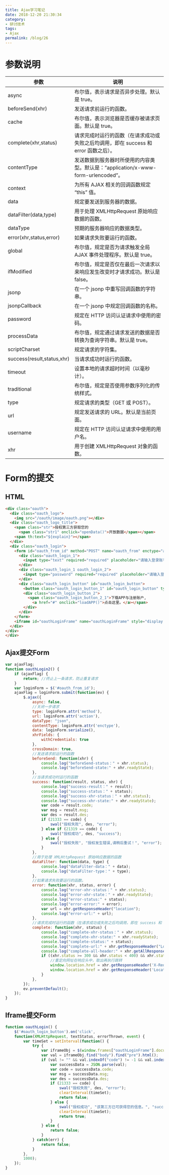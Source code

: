 ```yaml
---
title: Ajax学习笔记
date: 2018-12-20 21:30:34
category:
- 研讨技术
tags:
- Ajax
permalink: /blog/26
---
```


# 参数说明

参数| 说明 
---- | ---
async	| 布尔值，表示请求是否异步处理。默认是 true。
beforeSend(xhr)	|发送请求前运行的函数。
cache	|布尔值，表示浏览器是否缓存被请求页面。默认是 true。
complete(xhr,status)	|请求完成时运行的函数（在请求成功或失败之后均调用，即在 success 和 error 函数之后）。
contentType|	发送数据到服务器时所使用的内容类型。默认是：”application/x-www-form-urlencoded”。
context	|为所有 AJAX 相关的回调函数规定 “this” 值。
data	|规定要发送到服务器的数据。
dataFilter(data,type)	|用于处理 XMLHttpRequest 原始响应数据的函数。
dataType|	预期的服务器响应的数据类型。
error(xhr,status,error)	|如果请求失败要运行的函数。
global	|布尔值，规定是否为请求触发全局 AJAX 事件处理程序。默认是 true。
ifModified	|布尔值，规定是否仅在最后一次请求以来响应发生改变时才请求成功。默认是 false。
jsonp	|在一个 jsonp 中重写回调函数的字符串。
jsonpCallback	|在一个 jsonp 中规定回调函数的名称。
password|	规定在 HTTP 访问认证请求中使用的密码。
processData	|布尔值，规定通过请求发送的数据是否转换为查询字符串。默认是 true。
scriptCharset	|规定请求的字符集。
success(result,status,xhr)	|当请求成功时运行的函数。
timeout|	设置本地的请求超时时间（以毫秒计）。
traditional	|布尔值，规定是否使用参数序列化的传统样式。
type	|规定请求的类型（GET 或 POST）。
url	|规定发送请求的 URL。默认是当前页面。
username	|规定在 HTTP 访问认证请求中使用的用户名。
xhr	|用于创建 XMLHttpRequest 对象的函数。

<!-- more -->

# Form的提交

## HTML

```html
<div class="oauth">
  <div class="oauth_logo">
    <img src="/oauth/image/oauth.png"></div>
  <div class="oauth_logo_title">
    <span class="str">授权第三方获取您的
      <span class="str1" onclick="openData()">开放数据</span></span>
    <span th:text="${explain}"></span>
  </div>
  <div class="oauth_login">
    <form id="oauth_from_id" method="POST" name="oauth_from" enctype="application/x-www-form-urlencoded" target="oauthLoginFrame">
      <div class="oauth_login_1">
        <input type="text" required="required" placeholder="请输入登录账号" name="userName" id="username"></input>
      </div>
      <div class="oauth_login_1 oauth_login_2">
        <input type="password" required="required" placeholder="请输入登录密码" name="passWord" id="password"></input>
      </div>
      <div class="oauth_login_button" id="oauth_login_button">
        <button class="oauth_login_button_1" id="oauth_login_button" type="submit" onclick="oauthLogin()">登录并授权</button>
        <div class="oauth_login_button_2">
          <span class="oauth_login_button_2_1">下载APP与注册账户,
            <a href="#" onclick="loadAPP()">点击这里。</a></span>
        </div>
      </div>
    </form>
    <iframe id="oauthLoginFrame" name="oauthLoginFrame" style="display:none"></iframe>
  </div>
</div>
</div>
```

## Ajax提交Form

```javascript
var ajaxFlag;
function oauthLogin2() {
    if (ajaxFlag) {
        return; //终止上一条请求，防止重复请求
    }
    var loginForm = $('#oauth_from_id');
    ajaxFlag = loginForm.submit(function(ev) {
        $.ajax({
            async: false,
            //关闭一步请求
            type: loginForm.attr('method'),
            url: loginForm.attr('action'),
            dataType: "json",
            contentType: loginForm.attr('enctype'),
            data: loginForm.serialize(),
            xhrFields: {
                withCredentials: true
            },
            crossDomain: true,
            //发送请求前运行的函数
            beforeSend: function(xhr) {
                console.log("beforeSend-status：" + xhr.status);
                console.log("beforeSend-state:" + xhr.readyState);
            },
            //当请求成功时运行的函数
            success: function(result, status, xhr) {
                console.log("success-result：" + result);
                console.log("success-status：" + status);
                console.log("success-xhr-status：" + xhr.status);
                console.log("success-xhr-state:" + xhr.readyState);
                var code = result.code;
                var msg = result.msg;
                var des = result.des;
                if (21333 == code) {
                    swal("授权失败", des, "error");
                } else if (21319 == code) {
                    swal("授权成功", des, "success");
                } else {
                    swal("授权失败", "授权发生错误,请稍后重试！", "error");
                }
            },
            //用于处理 XMLHttpRequest 原始响应数据的函数
            dataFilter: function(data, type) {
                console.log("dataFilter-data：" + data);
                console.log("dataFilter-type：" + type);
            },
            //如果请求失败要运行的函数。
            error: function(xhr, status, error) {
                console.log("error-xhr-status：" + xhr.status);
                console.log("error-xhr-state：" + xhr.readyState);
                console.log("error-status:" + status);
                console.log("error-error:" + error);
                var url = xhr.getResponseHeader("location");
                console.log("error-url:" + url);
            },
            //请求完成时运行的函数（在请求成功或失败之后均调用，即在 success 和 error 函数之后）
            complete: function(xhr, status) {
                console.log("complete-xhr-status：" + xhr.status);
                console.log("complete-xhr-state:" + xhr.readyState);
                console.log("complete-status:" + status);
                console.log("complete-url:" + xhr.getResponseHeader("Location"));
                console.log("complete-all-header:" + xhr.getAllResponseHeaders());
                if ((xhr.status >= 300 && xhr.status < 400) && xhr.status != 304) {
                    //重定向网址在响应头中，取出再执行跳转
                    window.location.href = xhr.getResponseHeader('X-Redirect');
                    window.location.href = xhr.getResponseHeader('Location');
                }
            },
        });
        ev.preventDefault();
    });
}
```

## Iframe提交Form

```javascript
function oauthLogin() {
    $('#oauth_login_button').on('click',
    function(XMLHttpRequest, textStatus, errorThrown, event) {
        var timeSet = setInterval(function() {
            try {
                var iframeObj = $(window.frames["oauthLoginFrame"].document);
                var val = iframeObj.find("body").find("pre").html();
                if (val != "" && val.indexOf("code") != -1 && val.indexOf("msg") != -1) {
                    var successData = JSON.parse(val);
                    var code = successData.code;
                    var msg = successData.msg;
                    var des = successData.des;
                    if (21333 == code) {
                        swal("授权失败", des, "error");
                        clearInterval(timeSet);
                        return false;
                    } else {
                        swal("授权成功", "该第三方已可获得您的信息。", "success");
                        clearInterval(timeSet);
                        return true;
                    }
                } else {
                    return false;
                }
            } catch(err) {
                return false;
            }
        },
        1000);
    });
}
```